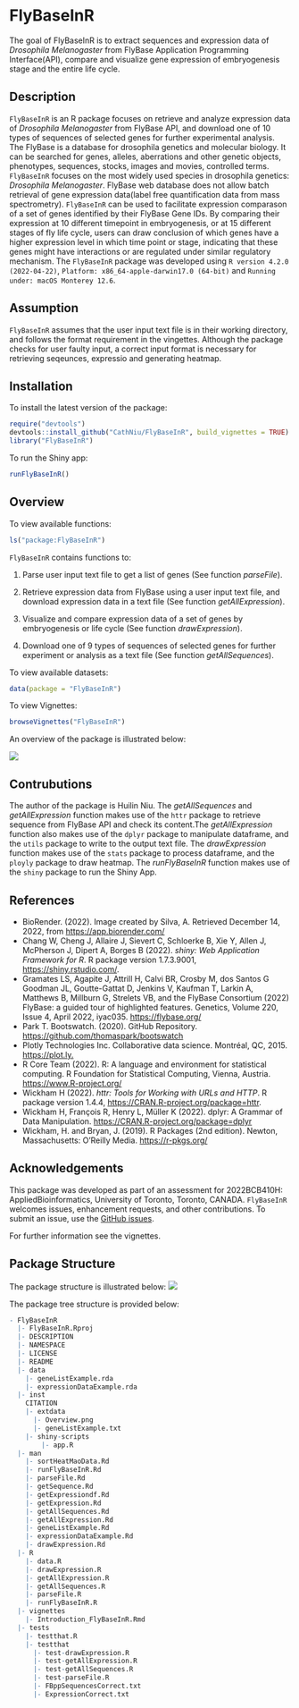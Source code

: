
<!-- README.md is generated from README.Rmd. Please edit that file -->

# FlyBaseInR

<!-- badges: start -->
<!-- badges: end -->

The goal of FlyBaseInR is to extract sequences and expression data of
*Drosophila Melanogaster* from FlyBase Application Programming
Interface(API), compare and visualize gene expression of embryogenesis
stage and the entire life cycle.

## Description

`FlyBaseInR` is an R package focuses on retrieve and analyze expression
data of *Drosophila Melanogaster* from FlyBase API, and download one of
10 types of sequences of selected genes for further experimental
analysis. The FlyBase is a database for drosophila genetics and
molecular biology. It can be searched for genes, alleles, aberrations
and other genetic objects, phenotypes, sequences, stocks, images and
movies, controlled terms. `FlyBaseInR` focuses on the most widely used
species in drosophila genetics: *Drosophila Melanogaster*. FlyBase web
database does not allow batch retrieval of gene expression data(label
free quantification data from mass spectrometry). `FlyBaseInR` can be
used to facilitate expression comparason of a set of genes identified by
their FlyBase Gene IDs. By comparing their expression at 10 different
timepoint in embryogenesis, or at 15 different stages of fly life cycle,
users can draw conclusion of which genes have a higher expression level
in which time point or stage, indicating that these genes might have
interactions or are regulated under similar regulatory mechanism. The
`FlyBaseInR` package was developed using `R version 4.2.0 (2022-04-22)`,
`Platform: x86_64-apple-darwin17.0 (64-bit)` and
`Running under: macOS Monterey 12.6`.

## Assumption

`FlyBaseInR` assumes that the user input text file is in their working
directory, and follows the format requirement in the vingettes. Although
the package checks for user faulty input, a correct input format is
necessary for retrieving seqeunces, expressio and generating heatmap.

## Installation

To install the latest version of the package:

``` r
require("devtools")
devtools::install_github("CathNiu/FlyBaseInR", build_vignettes = TRUE)
library("FlyBaseInR")
```

To run the Shiny app:

``` r
runFlyBaseInR()
```

## Overview

To view available functions:

``` r
ls("package:FlyBaseInR")
```

`FlyBaseInR` contains functions to:

1.  Parse user input text file to get a list of genes (See function
    *parseFile*).

2.  Retrieve expression data from FlyBase using a user input text file,
    and download expression data in a text file (See function
    *getAllExpression*).

3.  Visualize and compare expression data of a set of genes by
    embryogenesis or life cycle (See function *drawExpression*).

4.  Download one of 9 types of sequences of selected genes for further
    experiment or analysis as a text file (See function
    *getAllSequences*).

To view available datasets:

``` r
data(package = "FlyBaseInR") 
```

To view Vignettes:

``` r
browseVignettes("FlyBaseInR")
```

An overview of the package is illustrated below:

![](./inst/extdata/Overview.png)

## Contrubutions

The author of the package is Huilin Niu. The *getAllSequences* and
*getAllExpression* function makes use of the `httr` package to retrieve
sequence from FlyBase API and check its content.The *getAllExpression*
function also makes use of the `dplyr` package to manipulate dataframe,
and the `utils` package to write to the output text file. The
*drawExpression* function makes use of the `stats` package to process
dataframe, and the `ployly` package to draw heatmap. The *runFlyBaseInR*
function makes use of the `shiny` package to run the Shiny App.

## References

- BioRender. (2022). Image created by Silva, A. Retrieved December 14,
  2022, from <https://app.biorender.com/>
- Chang W, Cheng J, Allaire J, Sievert C, Schloerke B, Xie Y, Allen J,
  McPherson J, Dipert A, Borges B (2022). *shiny: Web Application
  Framework for R*. R package version 1.7.3.9001,
  <https://shiny.rstudio.com/>.
- Gramates LS, Agapite J, Attrill H, Calvi BR, Crosby M, dos Santos G
  Goodman JL, Goutte-Gattat D, Jenkins V, Kaufman T, Larkin A, Matthews
  B, Millburn G, Strelets VB, and the FlyBase Consortium (2022) FlyBase:
  a guided tour of highlighted features. Genetics, Volume 220, Issue 4,
  April 2022, iyac035. <https://flybase.org/>
- Park T. Bootswatch. (2020). GitHub Repository.
  <https://github.com/thomaspark/bootswatch>
- Plotly Technologies Inc. Collaborative data science. Montréal,
  QC, 2015. <https://plot.ly.>
- R Core Team (2022). R: A language and environment for statistical
  computing. R Foundation for Statistical Computing, Vienna, Austria.
  <https://www.R-project.org/>
- Wickham H (2022). *httr: Tools for Working with URLs and HTTP*. R
  package version 1.4.4, <https://CRAN.R-project.org/package=httr>.
- Wickham H, François R, Henry L, Müller K (2022). dplyr: A Grammar of
  Data Manipulation. <https://CRAN.R-project.org/package=dplyr>
- Wickham, H. and Bryan, J. (2019). R Packages (2nd edition). Newton,
  Massachusetts: O’Reilly Media. <https://r-pkgs.org/>

## Acknowledgements

This package was developed as part of an assessment for 2022BCB410H:
AppliedBioinformatics, University of Toronto, Toronto, CANADA.
`FlyBaseInR` welcomes issues, enhancement requests, and other
contributions. To submit an issue, use the [GitHub
issues](https://github.com/CathNiu/FlyBaseInR/issues).

For further information see the vignettes.

## Package Structure

The package structure is illustrated below:
![](./inst/extdata/Structure.png)

The package tree structure is provided below:

``` r
- FlyBaseInR
  |- FlyBaseInR.Rproj
  |- DESCRIPTION
  |- NAMESPACE
  |- LICENSE
  |- README
  |- data
    |- geneListExample.rda
    |- expressionDataExample.rda
  |- inst
    CITATION
    |- extdata
      |- Overview.png
      |- geneListExample.txt
    |- shiny-scripts 
        |- app.R
  |- man
    |- sortHeatMaoData.Rd
    |- runFlyBaseInR.Rd
    |- parseFile.Rd
    |- getSequence.Rd
    |- getExpressiondf.Rd
    |- getExpression.Rd
    |- getAllSequences.Rd
    |- getAllExpression.Rd
    |- geneListExample.Rd
    |- expressionDataExample.Rd
    |- drawExpression.Rd
  |- R
    |- data.R
    |- drawExpression.R
    |- getAllExpression.R
    |- getAllSequences.R
    |- parseFile.R
    |- runFlyBaseInR.R
  |- vignettes
    |- Introduction_FlyBaseInR.Rmd
  |- tests
    |- testthat.R
    |- testthat
      |- test-drawExpression.R
      |- test-getAllExpression.R
      |- test-getAllSequences.R
      |- test-parseFile.R
      |- FBppSequencesCorrect.txt
      |- ExpressionCorrect.txt
      
```
